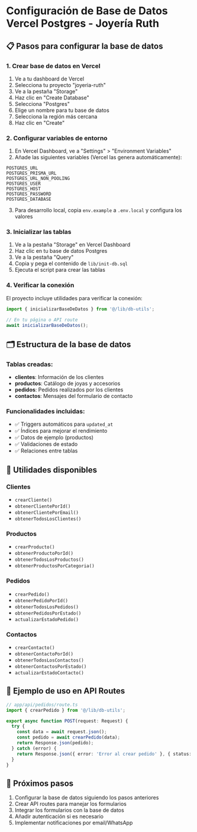 # Configuración de Base de Datos Vercel Postgres - Joyería Ruth

## 📋 Pasos para configurar la base de datos

### 1. Crear base de datos en Vercel

1. Ve a tu dashboard de Vercel
2. Selecciona tu proyecto "joyeria-ruth"
3. Ve a la pestaña "Storage"
4. Haz clic en "Create Database"
5. Selecciona "Postgres"
6. Elige un nombre para tu base de datos
7. Selecciona la región más cercana
8. Haz clic en "Create"

### 2. Configurar variables de entorno

1. En Vercel Dashboard, ve a "Settings" > "Environment Variables"
2. Añade las siguientes variables (Vercel las genera automáticamente):

```
POSTGRES_URL
POSTGRES_PRISMA_URL
POSTGRES_URL_NON_POOLING
POSTGRES_USER
POSTGRES_HOST
POSTGRES_PASSWORD
POSTGRES_DATABASE
```

3. Para desarrollo local, copia `env.example` a `.env.local` y configura los valores

### 3. Inicializar las tablas

1. Ve a la pestaña "Storage" en Vercel Dashboard
2. Haz clic en tu base de datos Postgres
3. Ve a la pestaña "Query"
4. Copia y pega el contenido de `lib/init-db.sql`
5. Ejecuta el script para crear las tablas

### 4. Verificar la conexión

El proyecto incluye utilidades para verificar la conexión:

```typescript
import { inicializarBaseDeDatos } from '@/lib/db-utils';

// En tu página o API route
await inicializarBaseDeDatos();
```

## 🗂️ Estructura de la base de datos

### Tablas creadas:

- **clientes**: Información de los clientes
- **productos**: Catálogo de joyas y accesorios
- **pedidos**: Pedidos realizados por los clientes
- **contactos**: Mensajes del formulario de contacto

### Funcionalidades incluidas:

- ✅ Triggers automáticos para `updated_at`
- ✅ Índices para mejorar el rendimiento
- ✅ Datos de ejemplo (productos)
- ✅ Validaciones de estado
- ✅ Relaciones entre tablas

## 🔧 Utilidades disponibles

### Clientes
- `crearCliente()`
- `obtenerClientePorId()`
- `obtenerClientePorEmail()`
- `obtenerTodosLosClientes()`

### Productos
- `crearProducto()`
- `obtenerProductoPorId()`
- `obtenerTodosLosProductos()`
- `obtenerProductosPorCategoria()`

### Pedidos
- `crearPedido()`
- `obtenerPedidoPorId()`
- `obtenerTodosLosPedidos()`
- `obtenerPedidosPorEstado()`
- `actualizarEstadoPedido()`

### Contactos
- `crearContacto()`
- `obtenerContactoPorId()`
- `obtenerTodosLosContactos()`
- `obtenerContactosPorEstado()`
- `actualizarEstadoContacto()`

## 📱 Ejemplo de uso en API Routes

```typescript
// app/api/pedidos/route.ts
import { crearPedido } from '@/lib/db-utils';

export async function POST(request: Request) {
  try {
    const data = await request.json();
    const pedido = await crearPedido(data);
    return Response.json(pedido);
  } catch (error) {
    return Response.json({ error: 'Error al crear pedido' }, { status: 500 });
  }
}
```

## 🚀 Próximos pasos

1. Configurar la base de datos siguiendo los pasos anteriores
2. Crear API routes para manejar los formularios
3. Integrar los formularios con la base de datos
4. Añadir autenticación si es necesario
5. Implementar notificaciones por email/WhatsApp
